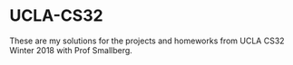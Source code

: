 # UCLA-CS32

These are my solutions for the projects and homeworks from UCLA CS32 Winter 2018 with Prof Smallberg.
